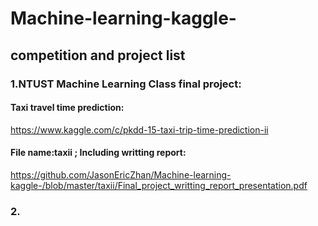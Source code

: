 # Machine-learning-kaggle-

## competition and project list

### 1.NTUST Machine Learning Class final project:
#### Taxi travel time prediction:
https://www.kaggle.com/c/pkdd-15-taxi-trip-time-prediction-ii</br>
#### File name:taxii ; Including writting report:
https://github.com/JasonEricZhan/Machine-learning-kaggle-/blob/master/taxii/Final_project_writting_report_presentation.pdf

### 2.
